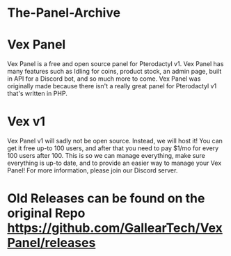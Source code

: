 # The-Panel-Archive



# Vex Panel

Vex Panel is a free and open source panel for Pterodactyl v1. Vex Panel has many features such as Idling for coins, product stock, an admin page, built in API for a Discord bot, and so much more to come. Vex Panel was originally made because there isn't a really great panel for Pterodactyl v1 that's written in PHP.
# Vex v1

Vex Panel v1 will sadly not be open source. Instead, we will host it! You can get it free up-to 100 users, and after that you need to pay $1/mo for every 100 users after 100. This is so we can manage everything, make sure everything is up-to date, and to provide an easier way to manage your Vex Panel! For more information, please join our Discord server.


# Old Releases can be found on the original Repo https://github.com/GallearTech/VexPanel/releases
